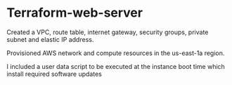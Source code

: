 # Terraform-web-server

Created a VPC, route table, internet gateway, security groups, private subnet and elastic IP address. 

Provisioned AWS network and compute resources in the us-east-1a region.

I included a user data script to be executed at the instance boot time which install required software updates
